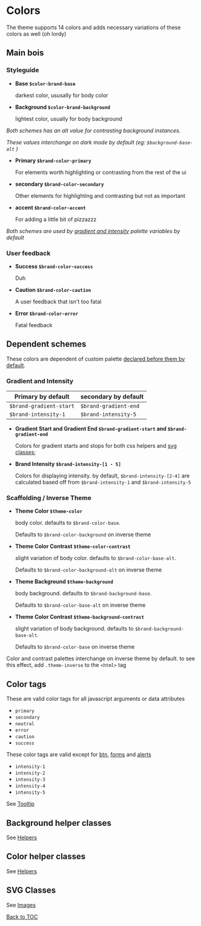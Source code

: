 # Colors

The theme supports 14 colors and adds necessary variations of these colors as well (oh lordy)

## Main bois

### Styleguide

*	**Base `$color-brand-base`**

	darkest color, ususally for body color

*	**Background `$color-brand-background`**

	lightest color, usually for body background

*Both schemes has an alt value for contrasting background instances.*

*These values interchange on dark mode by default (eg: `$background-base-alt` )*

*	**Primary `$brand-color-primary`**

	For elements worth highlighting or contrasting from the rest of the ui

*	**secondary `$brand-color-secondary`**

	Other elements for highlighting and contrasting but not as important

*	**accent `$brand-color-accent`**

	For adding a little bit of pizzazzz
	
*Both schemes are used by [gradient and intensity](#gradient-and-intensity) palette variables by default*


### User feedback

*	**Success `$brand-color-success`**

	Duh

*	**Caution `$brand-color-caution`**

	A user feedback that isn't too fatal

*	**Error `$brand-color-error`**

	Fatal feedback


## Dependent schemes

These colors are dependent of custom palette [declared before them by default](../setup/customize.md).

### Gradient and Intensity

| Primary by default 		| secondary by default 	|
| -- 						| -- 					|
| `$brand-gradient-start` 	| `$brand-gradient-end` |
| `$brand-intensity-1` 		| `$brand-intensity-5` 	|

*	**Gradient Start and Gradient End `$brand-gradient-start` and `$brand-gradient-end`**

	Colors for gradient starts and stops for both css helpers and [svg classes](../scaffolding/images.md#svg);

*	**Brand Intensity `$brand-intensity-[1 - 5]`**

	Colors for displaying intensity. by default, `$brand-intensity-[2-4]` are calculated based off from `$brand-intensity-1` and `$brand-intensity-5` 

### Scaffolding / Inverse Theme

*	**Theme Color `$theme-color`**

	body color. defaults to `$brand-color-base`.

	Defaults to `$brand-color-background` on inverse theme

*	**Theme Color Contrast `$theme-color-contrast`**

	slight variation of body color. defaults to `$brand-color-base-alt`.

	Defaults to `$brand-color-background-alt` on inverse theme

*	**Theme Background `$theme-background`**

	body background. defaults to `$brand-background-base`.

	Defaults to `$brand-color-base-alt` on inverse theme

*	**Theme Color Contrast `$theme-background-contrast`**

	slight variation of body background. defaults to `$brand-background-base-alt`.

	Defaults to `$brand-color-base` on inverse theme

Color and contrast palettes interchange on inverse theme by default. to see this effect, add `.theme-inverse` to the `<html>` tag



## Color tags
These are valid color tags for all javascript arguments or data attributes
*	`primary`
*	`secondary`
*	`neutral`
*	`error`
*	`caution`
*	`success`

These color tags are valid except for [btn](../components/button.md), [forms](../components/forms.md) and [alerts](../components/alert.md)
*	`intensity-1`
*	`intensity-2`
*	`intensity-3`
*	`intensity-4`
*	`intensity-5`

See [Tooltip](../components/tooltip.md)

## Background helper classes

See [Helpers](../scaffolding/helpers.md#background)

## Color helper classes

See [Helpers](../scaffolding/helpers.md#color)


## SVG Classes
See [Images](../scaffolding/images.md#svg)

[Back to TOC](../../../readme.md)